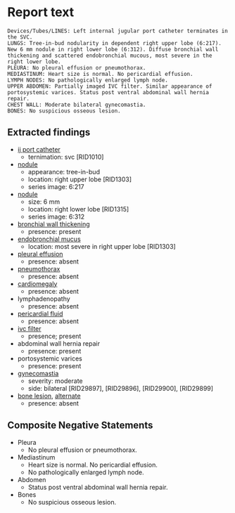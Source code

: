 # Report text

```text
Devices/Tubes/LINES: Left internal jugular port catheter terminates in the SVC.
LUNGS: Tree-in-bud nodularity in dependent right upper lobe (6:217). New 6 mm nodule in right lower lobe (6:312). Diffuse bronchial wall thickening and scattered endobronchial mucous, most severe in the right lower lobe. 
PLEURA: No pleural effusion or pneumothorax.
MEDIASTINUM: Heart size is normal. No pericardial effusion.
LYMPH NODES: No pathologically enlarged lymph node.
UPPER ABDOMEN: Partially imaged IVC filter. Similar appearance of portosystemic varices. Status post ventral abdominal wall hernia repair.
CHEST WALL: Moderate bilateral gynecomastia.
BONES: No suspicious osseous lesion.
```

## Extracted findings

- [ij port catheter](../../definitions/hood/tunneled-port-catheter.json)
  - ternimation: svc \[RID1010\]
- [nodule](../../definitions/hood/pulmonary-nodule.json)
  - appearance: tree-in-bud
  - location: right upper lobe \[RID1303\]
  - series image: 6:217
- [nodule](../../definitions/hood/pulmonary-nodule.json)
  - size: 6 mm
  - location: right lower lobe \[RID1315\]
  - series image: 6:312
- [bronchial wall thickening](../../definitions/hood/bronchial-wall-thickening.json)
  - presence: present
- [endobronchial mucus](../../definitions/hood/airway-mucus-plugging.json)
  - location: most severe in right upper lobe \[RID1303\]
- [pleural effusion](../../definitions/hood/pleural-effusion.json)
  - presence: absent
- [pneumothorax](../../definitions/hood/pneumothorax.md)
  - presence: absent
- [cardiomegaly](../../definitions/upmedic/Cardiomegaly.cde.md)
  - presence: absent
- lymphadenopathy
  - presence: absent
- [pericardial fluid](../../definitions/hood/pericardial-effusion.md)
  - presence: absent
- [ivc filter](../../definitions/hood/ivc-filter.json)
  - presence; present
- abdominal wall hernia repair
  - presence: present
- portosystemic varices
  - presence: present
- [gynecomastia](../../definitions/hood/gynecomastia.json)
  - severity: moderate
  - side: bilateral \[RID29897\], \[RID29896\], \[RID29900\], \[RID29899\]
- [bone lesion](../../definitions/hood/lytic-lesion.md), [alternate](../../definitions/hood/sclerotic-lesion.md)
  - presence: absent

## Composite Negative Statements

- Pleura
  - No pleural effusion or pneumothorax.
- Mediastinum
  - Heart size is normal. No pericardial effusion.
  - No pathologically enlarged lymph node.
- Abdomen
  - Status post ventral abdominal wall hernia repair.
- Bones
  - No suspicious osseous lesion.
  